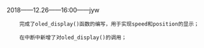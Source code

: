 2018——12.26——16:00——jyw

        完成了oled_display()函数的编写，用于实现speed和position的显示；
        
        在中断中新增了对oled_display()的调用；
